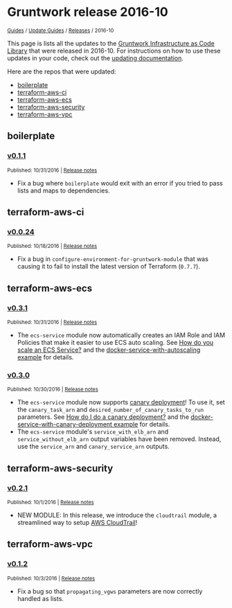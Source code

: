 
# Gruntwork release 2016-10

<p style={{marginTop: "-25px"}}><small><a href="/guides">Guides</a> / <a href="/guides/stay-up-to-date">Update Guides</a> / <a href="/guides/stay-up-to-date/releases">Releases</a> / 2016-10</small></p>

This page is lists all the updates to the [Gruntwork Infrastructure as Code 
Library](https://gruntwork.io/infrastructure-as-code-library/) that were released in 2016-10. For instructions 
on how to use these updates in your code, check out the [updating 
documentation](/guides/working-with-code/using-modules#updating).

Here are the repos that were updated:

- [boilerplate](#boilerplate)
- [terraform-aws-ci](#terraform-aws-ci)
- [terraform-aws-ecs](#terraform-aws-ecs)
- [terraform-aws-security](#terraform-aws-security)
- [terraform-aws-vpc](#terraform-aws-vpc)


## boilerplate


### [v0.1.1](https://github.com/gruntwork-io/boilerplate/releases/tag/v0.1.1)

<p style={{marginTop: "-20px", marginBottom: "10px"}}>
  <small>Published: 10/31/2016 | <a href="https://github.com/gruntwork-io/boilerplate/releases/tag/v0.1.1">Release notes</a></small>
</p>

<div style={{"overflow":"hidden","textOverflow":"ellipsis","display":"-webkit-box","WebkitLineClamp":10,"lineClamp":10,"WebkitBoxOrient":"vertical"}}>

  - Fix a bug where `boilerplate` would exit with an error if you tried to pass lists and maps to dependencies.


</div>



## terraform-aws-ci


### [v0.0.24](https://github.com/gruntwork-io/terraform-aws-ci/releases/tag/v0.0.24)

<p style={{marginTop: "-20px", marginBottom: "10px"}}>
  <small>Published: 10/18/2016 | <a href="https://github.com/gruntwork-io/terraform-aws-ci/releases/tag/v0.0.24">Release notes</a></small>
</p>

<div style={{"overflow":"hidden","textOverflow":"ellipsis","display":"-webkit-box","WebkitLineClamp":10,"lineClamp":10,"WebkitBoxOrient":"vertical"}}>

  - Fix a bug in `configure-environment-for-gruntwork-module` that was causing it to fail to install the latest version of Terraform (`0.7.7`).


</div>



## terraform-aws-ecs


### [v0.3.1](https://github.com/gruntwork-io/terraform-aws-ecs/releases/tag/v0.3.1)

<p style={{marginTop: "-20px", marginBottom: "10px"}}>
  <small>Published: 10/31/2016 | <a href="https://github.com/gruntwork-io/terraform-aws-ecs/releases/tag/v0.3.1">Release notes</a></small>
</p>

<div style={{"overflow":"hidden","textOverflow":"ellipsis","display":"-webkit-box","WebkitLineClamp":10,"lineClamp":10,"WebkitBoxOrient":"vertical"}}>

  - The `ecs-service` module now automatically creates an IAM Role and IAM Policies that make it easier to use ECS auto scaling. See [How do you scale an ECS Service?](https://github.com/gruntwork-io/module-ecs/tree/master/modules/ecs-service#how-do-you-scale-an-ecs-service) and the [docker-service-with-autoscaling example](https://github.com/gruntwork-io/module-ecs/tree/master/examples/docker-service-with-autoscaling) for details.


</div>


### [v0.3.0](https://github.com/gruntwork-io/terraform-aws-ecs/releases/tag/v0.3.0)

<p style={{marginTop: "-20px", marginBottom: "10px"}}>
  <small>Published: 10/30/2016 | <a href="https://github.com/gruntwork-io/terraform-aws-ecs/releases/tag/v0.3.0">Release notes</a></small>
</p>

<div style={{"overflow":"hidden","textOverflow":"ellipsis","display":"-webkit-box","WebkitLineClamp":10,"lineClamp":10,"WebkitBoxOrient":"vertical"}}>

  - The `ecs-service` module now supports [canary deployment](http://martinfowler.com/bliki/CanaryRelease.html)! To use it, set the `canary_task_arn`  and `desired_number_of_canary_tasks_to_run` parameters. See [How do I do a canary deployment?](https://github.com/gruntwork-io/module-ecs/tree/master/modules/ecs-service#how-do-i-do-a-canary-deployment) and the [docker-service-with-canary-deployment example](https://github.com/gruntwork-io/module-ecs/tree/master/examples/docker-service-with-canary-deployment) for details.
- The `ecs-service` module's `service_with_elb_arn` and `service_without_elb_arn` output variables have been removed. Instead, use the `service_arn` and `canary_service_arn` outputs.


</div>



## terraform-aws-security


### [v0.2.1](https://github.com/gruntwork-io/terraform-aws-security/releases/tag/v0.2.1)

<p style={{marginTop: "-20px", marginBottom: "10px"}}>
  <small>Published: 10/1/2016 | <a href="https://github.com/gruntwork-io/terraform-aws-security/releases/tag/v0.2.1">Release notes</a></small>
</p>

<div style={{"overflow":"hidden","textOverflow":"ellipsis","display":"-webkit-box","WebkitLineClamp":10,"lineClamp":10,"WebkitBoxOrient":"vertical"}}>

  - NEW MODULE: In this release, we introduce the `cloudtrail` module, a streamlined way to setup [AWS CloudTrail](http://docs.aws.amazon.com/awscloudtrail/latest/userguide/cloudtrail-user-guide.html)!


</div>



## terraform-aws-vpc


### [v0.1.2](https://github.com/gruntwork-io/terraform-aws-vpc/releases/tag/v0.1.2)

<p style={{marginTop: "-20px", marginBottom: "10px"}}>
  <small>Published: 10/3/2016 | <a href="https://github.com/gruntwork-io/terraform-aws-vpc/releases/tag/v0.1.2">Release notes</a></small>
</p>

<div style={{"overflow":"hidden","textOverflow":"ellipsis","display":"-webkit-box","WebkitLineClamp":10,"lineClamp":10,"WebkitBoxOrient":"vertical"}}>

  - Fix a bug so that `propagating_vgws` parameters are now correctly handled as lists.


</div>




<!-- ##DOCS-SOURCER-START
{
  "sourcePlugin": "releases",
  "hash": "b2a664fd844b6eea562b74440b58acd0"
}
##DOCS-SOURCER-END -->
